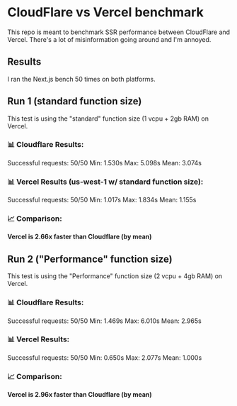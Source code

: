 # CloudFlare vs Vercel benchmark

This repo is meant to benchmark SSR performance between CloudFlare and Vercel. There's a lot of misinformation going around and I'm annoyed.

## Results

I ran the Next.js bench 50 times on both platforms.

## Run 1 (standard function size)

This test is using the "standard" function size (1 vcpu + 2gb RAM) on Vercel.

### 📊 Cloudflare Results:

Successful requests: 50/50
Min: 1.530s
Max: 5.098s
Mean: 3.074s

### 📊 Vercel Results (us-west-1 w/ standard function size):

Successful requests: 50/50
Min: 1.017s
Max: 1.834s
Mean: 1.155s

### 📈 Comparison:

**Vercel is 2.66x faster than Cloudflare (by mean)**

## Run 2 ("Performance" function size)

This test is using the "Performance" function size (2 vcpu + 4gb RAM) on Vercel.

### 📊 Cloudflare Results:

Successful requests: 50/50
Min: 1.469s
Max: 6.010s
Mean: 2.965s

### 📊 Vercel Results:

Successful requests: 50/50
Min: 0.650s
Max: 2.077s
Mean: 1.000s

### 📈 Comparison:

**Vercel is 2.96x faster than Cloudflare (by mean)**
